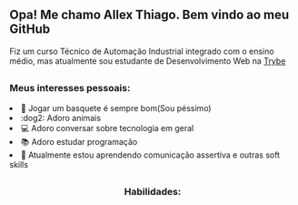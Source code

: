 <h2> Opa! Me chamo Allex Thiago. Bem vindo ao meu GitHub </h2> 

Fiz um curso Técnico de Automação Industrial integrado com o ensino médio, mas atualmente sou estudante de Desenvolvimento Web na [Trybe](https://www.betrybe.com/)

##

<section>
  <h3>Meus interesses pessoais:</h3>
    <li>🏀 Jogar um basquete é sempre bom(Sou péssimo)</li>
    <li>:dog2: Adoro animais</li>
    <li>💻 Adoro conversar sobre tecnologia em geral</li>
    <li>📚 Adoro estudar programação</li>
    <li>💬 Atualmente estou aprendendo comunicação assertiva e outras soft skills</li>
</section>

##
<section align="center">
  <h3>Habilidades:</h3>
  <!-- <div align="center">
  <p align="center">
    <a href="https://github.com/PFonsecaFV/PFonsecaFV">
      <img src="https://skillicons.dev/icons?i=ps,ai" />
    </a>
  </p>

  ## -->
  <h3 align='center'>Habilidades que estou aprendendo:</h3>
  <p align="center">
    <a href="">
      <img src="https://skillicons.dev/icons?i=bash,linux,git,github,html,css,js,vscode" />
    </a>
  </p>

  ##
  <h3 align='center'>Habilidades que vou aprender:</h3>
    <a href="" align='center' display='block'>
      <img src="https://skillicons.dev/icons?i=jest,react,redux,docker,mysql,express,heroku,ts,solidity,mongodb,nodejs,py" />
    </a>

  ##
  <div align="center">
  <h3>Habilidades que quero aprender:</h3>
  <div align="center">
  <p align="center">
    <a href="https://github.com/PFonsecaFV/PFonsecaFV">
      <img src="https://skillicons.dev/icons?i=angular,bootstrap,c,cpp,java,ruby,aws,django,flutter" />
    </a>
  </p>
    
  ##

  <div align="center">
  <h3>Contato:</h3>
    <a href="https://www.linkedin.com/in/patrickfonseca/" target="_blank"><img src="https://img.shields.io/badge/-LinkedIn-%230077B5?style=for-the-badge&logo=linkedin&logoColor=white" target="_blank"></a> 
    <a href = "mailto:patrickafonseca@gmail.com"><img src="https://img.shields.io/badge/-Gmail-%23333?style=for-the-badge&logo=gmail&logoColor=white" target="_blank"></a>
    <a href="https://instagram.com/pfonsecafv" target="_blank"><img src="https://img.shields.io/badge/-Instagram-%23E4405F?style=for-the-badge&logo=instagram&logoColor=white" target="_blank"></a>
  </div>

  -----

  <div align="center">
  <a href="https://github.com/PFonsecaFV">
  <img height="130em" src="https://github-readme-stats.vercel.app/api?username=PFonsecaFV&theme=github_dark&show_icons=true">
  <img height="130em" src="https://github-readme-stats.vercel.app/api/top-langs/?username=PFonsecaFV&layout=compact&theme=github_dark">
  <img height="160em" align="center" alt="GitHub Details" src="http://github-profile-summary-cards.vercel.app/api/cards/profile-details?username=pfonsecafv&theme=github_dark"/>
</section>

-----

###### ⭐️ Perfil e Organização baseados em [Paulo Simões](https://github.com/paulohbsimoes) e [Thalles Carneiro](https://github.com/thalles-carneiro)
